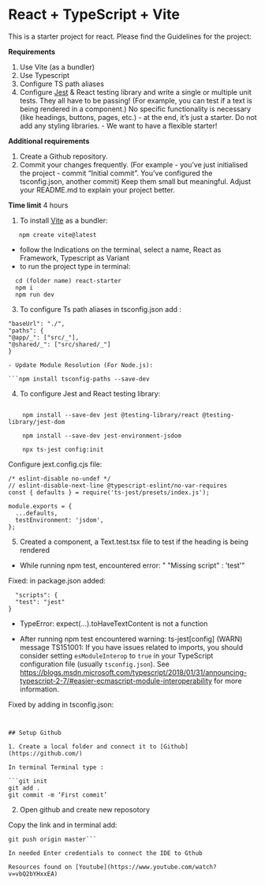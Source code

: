 # React + TypeScript + Vite

This is a starter project for react.
Please find the Guidelines for the project:

**Requirements**

1. Use Vite (as a bundler)
2. Use Typescript
3. Configure TS path aliases
4. Configure [Jest](https://kulshekhar.github.io/ts-jest/docs/getting-started/installation) & React testing library and write a single or multiple unit tests. They all have to be passing! (For example, you can test if a text is being rendered in a component.)
No specific functionality is necessary (like headings, buttons, pages, etc.) - at the end, it’s just a starter.
Do not add any styling libraries. - We want to have a flexible starter!

**Additional requirements**

1. Create a Github repository.
2. Commit your changes frequently. (For example - you’ve just initialised the project - commit “Initial commit”. You’ve configured the tsconfig.json, another commit) Keep them small but meaningful.
   Adjust your README.md to explain your project better.

**Time limit**
4 hours


1. To install [Vite](https://vitejs.dev/guide/) as a bundler:
```
   npm create vite@latest
```   


- follow the Indications on the terminal, select a name, React as Framework, Typescript as Variant
- to run the project type in terminal:

```
  cd (folder name) react-starter
  npm i
  npm run dev
```  

3. To configure Ts path aliases in tsconfig.json add :
```
"baseUrl": "./",
"paths": {
"@app/_": ["src/_"],
"@shared/_": ["src/shared/_"]
}

- Update Module Resolution (For Node.js):

```npm install tsconfig-paths --save-dev
```

4. To configure Jest and React testing library:
```npm install --save-dev jest typescript ts-jest @types/jest

    npm install --save-dev jest @testing-library/react @testing-library/jest-dom

    npm install --save-dev jest-environment-jsdom

    npx ts-jest config:init
```
Configure jext.config.cjs file:

    /* eslint-disable no-undef */
    // eslint-disable-next-line @typescript-eslint/no-var-requires
    const { defaults } = require('ts-jest/presets/index.js');

    module.exports = {
      ...defaults,
      testEnvironment: 'jsdom',
    };

5. Created a component, a Text.test.tsx file to test if the heading is being rendered

- While running npm test, encountered error: " "Missing script" : 'test'"

Fixed: in package.json added:
```
  "scripts": {
  "test": "jest"
}
```

- TypeError: expect(...).toHaveTextContent is not a function

- After running npm test encountered warning: ts-jest[config] (WARN) message TS151001: If you have issues related to imports, you should consider setting `esModuleInterop` to `true` in your TypeScript configuration file (usually `tsconfig.json`). See https://blogs.msdn.microsoft.com/typescript/2018/01/31/announcing-typescript-2-7/#easier-ecmascript-module-interoperability for more information.

Fixed by adding in tsconfig.json:
  ``` "esModuleInterop": true,


## Setup Github

1. Create a local folder and connect it to [Github](https://github.com/)

In terminal Terminal type : 

  ```git init
  git add . 
  git commit -m ‘First commit’
  ```

2. Open github and create new reposotory

Copy the link and in terminal add:

  ```git remote add origin (paste the link to the Github repo here)
  git push origin master```

In needed Enter credentials to connect the IDE to Gthub

Resources found on [Youtube](https://www.youtube.com/watch?v=vbQ2bYHxxEA)